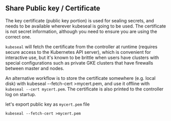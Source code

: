 ## Share Public key / Certificate 
The key certificate (public key portion) is used for sealing secrets, and needs to be available wherever kubeseal is going to be used. The certificate is not secret information, although you need to ensure you are using the correct one.

`kubeseal` will fetch the certificate from the controller at runtime (requires secure access to the Kubernetes API server), which is convenient for interactive use, but it's known to be brittle when users have clusters with special configurations such as private GKE clusters that have firewalls between master and nodes.

An alternative workflow is to store the certificate somewhere (e.g. local disk) with kubeseal --fetch-cert >mycert.pem, and use it offline with `kubeseal --cert mycert.pem`. The certificate is also printed to the controller log on startup.

let's export public key as `mycert.pem` file 

```
kubeseal --fetch-cert >mycert.pem
```


